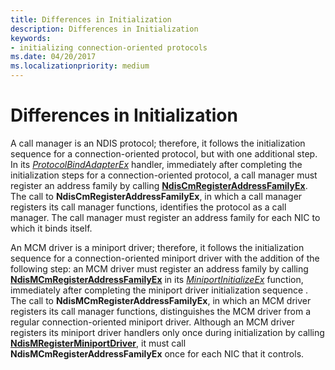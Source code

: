 ```yaml
---
title: Differences in Initialization
description: Differences in Initialization
keywords:
- initializing connection-oriented protocols
ms.date: 04/20/2017
ms.localizationpriority: medium
---
```


# Differences in Initialization





A call manager is an NDIS protocol; therefore, it follows the initialization sequence for a connection-oriented protocol, but with one additional step. In its [*ProtocolBindAdapterEx*](/windows-hardware/drivers/ddi/ndis/nc-ndis-protocol_bind_adapter_ex) handler, immediately after completing the initialization steps for a connection-oriented protocol, a call manager must register an address family by calling [**NdisCmRegisterAddressFamilyEx**](/windows-hardware/drivers/ddi/ndis/nf-ndis-ndiscmregisteraddressfamilyex). The call to **NdisCmRegisterAddressFamilyEx**, in which a call manager registers its call manager functions, identifies the protocol as a call manager. The call manager must register an address family for each NIC to which it binds itself.

An MCM driver is a miniport driver; therefore, it follows the initialization sequence for a connection-oriented miniport driver with the addition of the following step: an MCM driver must register an address family by calling [**NdisMCmRegisterAddressFamilyEx**](/windows-hardware/drivers/ddi/ndis/nf-ndis-ndismcmregisteraddressfamilyex) in its [*MiniportInitializeEx*](/windows-hardware/drivers/ddi/ndis/nc-ndis-miniport_initialize) function, immediately after completing the miniport driver initialization sequence . The call to **NdisMCmRegisterAddressFamilyEx**, in which an MCM driver registers its call manager functions, distinguishes the MCM driver from a regular connection-oriented miniport driver. Although an MCM driver registers its miniport driver handlers only once during initialization by calling [**NdisMRegisterMiniportDriver**](/windows-hardware/drivers/ddi/ndis/nf-ndis-ndismregisterminiportdriver), it must call **NdisMCmRegisterAddressFamilyEx** once for each NIC that it controls.

 

